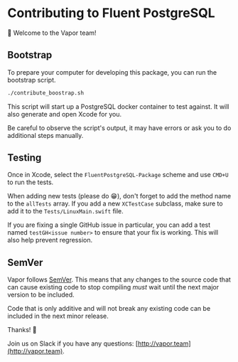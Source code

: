 # Contributing to Fluent PostgreSQL

👋 Welcome to the Vapor team! 

## Bootstrap

To prepare your computer for developing this package, you can run the bootstrap script.

```sh
./contribute_boostrap.sh
```

This script will start up a PostgreSQL docker container to test against. It will also generate and open Xcode for you.

Be careful to observe the script's output, it may have errors or ask you to do additional steps manually.

## Testing

Once in Xcode, select the `FluentPostgreSQL-Package` scheme and use `CMD+U` to run the tests.

When adding new tests (please do 😁), don't forget to add the method name to the `allTests` array. 
If you add a new `XCTestCase` subclass, make sure to add it to the `Tests/LinuxMain.swift` file.

If you are fixing a single GitHub issue in particular, you can add a test named `testGH<issue number>` to ensure
that your fix is working. This will also help prevent regression.

## SemVer

Vapor follows [SemVer](https://semver.org). This means that any changes to the source code that can cause
existing code to stop compiling _must_ wait until the next major version to be included. 

Code that is only additive and will not break any existing code can be included in the next minor release.


Thanks! 🙌

Join us on Slack if you have any questions: [http://vapor.team](http://vapor.team).
